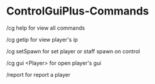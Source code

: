 # ControlGuiPlus-Commands
/cg help for view all commands

/cg getip <Player> for view player's ip
  
/cg setSpawn for set player or staff spawn on control


/cg gui &lt;Player> for open player's gui


/report <Player> <Reason> for report a player
